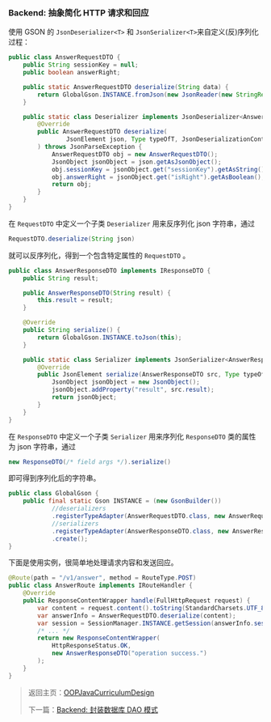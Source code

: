 ### Backend: 抽象简化 HTTP 请求和回应

使用 GSON 的 `JsonDeserializer<T>` 和 `JsonSerializer<T>`来自定义(反)序列化过程：

```java
public class AnswerRequestDTO {
    public String sessionKey = null;
    public boolean answerRight;

    public static AnswerRequestDTO deserialize(String data) {
        return GlobalGson.INSTANCE.fromJson(new JsonReader(new StringReader(data)), AnswerRequestDTO.class);
    }

    public static class Deserializer implements JsonDeserializer<AnswerRequestDTO> {
        @Override
        public AnswerRequestDTO deserialize(
                JsonElement json, Type typeOfT, JsonDeserializationContext context
        ) throws JsonParseException {
            AnswerRequestDTO obj = new AnswerRequestDTO();
            JsonObject jsonObject = json.getAsJsonObject();
            obj.sessionKey = jsonObject.get("sessionKey").getAsString();
            obj.answerRight = jsonObject.get("isRight").getAsBoolean();
            return obj;
        }
    }
}
```

在 `RequestDTO` 中定义一个子类 `Deserializer` 用来反序列化 json 字符串，通过

```java
RequestDTO.deserialize(String json)
```

就可以反序列化，得到一个包含特定属性的 `RequestDTO` 。

```java
public class AnswerResponseDTO implements IResponseDTO {
    public String result;

    public AnswerResponseDTO(String result) {
        this.result = result;
    }

    @Override
    public String serialize() {
        return GlobalGson.INSTANCE.toJson(this);
    }

    public static class Serializer implements JsonSerializer<AnswerResponseDTO> {
        @Override
        public JsonElement serialize(AnswerResponseDTO src, Type typeOfSrc, JsonSerializationContext context) {
            JsonObject jsonObject = new JsonObject();
            jsonObject.addProperty("result", src.result);
            return jsonObject;
        }
    }
}
```

在 `ResponseDTO` 中定义一个子类 `Serializer` 用来序列化 `ResponseDTO` 类的属性为 json 字符串，通过

```java
new ResponseDTO(/* field args */).serialize()
```

即可得到序列化后的字符串。

```java
public class GlobalGson {
    public final static Gson INSTANCE = (new GsonBuilder())
            //deserializers
            .registerTypeAdapter(AnswerRequestDTO.class, new AnswerRequestDTO.Deserializer())
            //serializers
            .registerTypeAdapter(AnswerResponseDTO.class, new AnswerResponseDTO.Serializer())
            .create();
}
```

下面是使用实例，很简单地处理请求内容和发送回应。

```java
@Route(path = "/v1/answer", method = RouteType.POST)
public class AnswerRoute implements IRouteHandler {
    @Override
    public ResponseContentWrapper handle(FullHttpRequest request) {
        var content = request.content().toString(StandardCharsets.UTF_8);
        var answerInfo = AnswerRequestDTO.deserialize(content);
        var session = SessionManager.INSTANCE.getSession(answerInfo.sessionKey);
        /* ... */
        return new ResponseContentWrapper(
            HttpResponseStatus.OK, 
            new AnswerResponseDTO("operation success.")
        );
    }
}
```

> 返回主页：[OOPJavaCurriculumDesign](../index.md)
>
> 下一篇：[Backend: 封装数据库 DAO 模式](04-wrap-database-dao.md)
